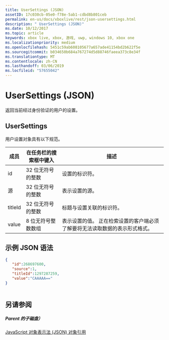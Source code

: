 ```yaml
---
title: UserSettings (JSON)
assetID: 17c030cb-05e0-f78e-5ab1-cdbd8b801ceb
permalink: en-us/docs/xboxlive/rest/json-usersettings.html
description: " UserSettings (JSON)"
ms.date: 10/12/2017
ms.topic: article
keywords: xbox live, xbox, 游戏, uwp, windows 10, xbox one
ms.localizationpriority: medium
ms.openlocfilehash: 5451c59ab608105677a657ade41154bd2b622f5e
ms.sourcegitcommit: b034650b684a767274d5d88746faeea373c8e34f
ms.translationtype: MT
ms.contentlocale: zh-CN
ms.lasthandoff: 03/06/2019
ms.locfileid: "57655042"
---
```

# <a name="usersettings-json"></a>UserSettings (JSON)
返回当前经过身份验证的用户的设置。 
<a id="ID4EN"></a>

 
## <a name="usersettings"></a>UserSettings
 
用户设置对象具有以下规范。
 
| 成员| 在任务栏的搜索框中键入| 描述| 
| --- | --- | --- | 
| id| 32 位无符号的整数| 设置的标识符。| 
| 源| 32 位无符号的整数| 表示设置的源。 | 
| titleId| 32 位无符号的整数| 标题与设置关联的标识符。 | 
| value| 8 位无符号整数数组| 表示设置的值。 正在检索设置的客户端必须了解要将无法读取数据的表示形式格式。 | 
  
<a id="ID4EJC"></a>

 
## <a name="sample-json-syntax"></a>示例 JSON 语法
 

```json
{
   "id":268697600,
   "source":1,
   "titleId":1297287259,
   "value":"CAAAAA=="
}
    
```

  
<a id="ID4ESC"></a>

 
## <a name="see-also"></a>另请参阅
 
<a id="ID4EUC"></a>

 
##### <a name="parent"></a>Parent 的子磁盘） 

[JavaScript 对象表示法 (JSON) 对象引用](atoc-xboxlivews-reference-json.md)

   